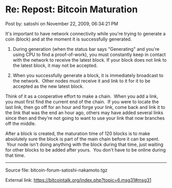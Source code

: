 # Re: Repost: Bitcoin Maturation

Post by: satoshi on November 22, 2009, 06:34:21 PM

It's important to have network connectivity while you're trying to generate a coin (block) and at the moment it is successfully generated.

1) During generation (when the status bar says "Generating" and you're using CPU to find a proof-of-work), you must constantly keep in contact with the network to receive the latest block. If your block does not link to the latest block, it may not be accepted.

2) When you successfully generate a block, it is immediately broadcast to the network. &nbsp;Other nodes must receive it and link to it for it to be accepted as the new latest block.

Think of it as a cooperative effort to make a chain. &nbsp;When you add a link, you must first find the current end of the chain. &nbsp;If you were to locate the last link, then go off for an hour and forge your link, come back and link it to the link that was the end an hour ago, others may have added several links since then and they're not going to want to use your link that now branches off the middle.

After a block is created, the maturation time of 120 blocks is to make absolutely sure the block is part of the main chain before it can be spent. &nbsp;Your node isn't doing anything with the block during that time, just waiting for other blocks to be added after yours. &nbsp;You don't have to be online during that time.

---

Source file: bitcoin-forum-satoshi-nakamoto.tgz

External link: https://bitcointalk.org/index.php?topic=6.msg31#msg31
